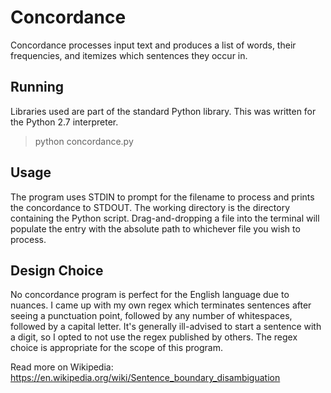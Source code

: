 # Concordance

Concordance processes input text and produces a list of words, their frequencies, and itemizes which sentences they occur in.

## Running

Libraries used are part of the standard Python library. This was written for the Python 2.7 interpreter.

> python concordance.py

## Usage

The program uses STDIN to prompt for the filename to process and prints the concordance to STDOUT. The working directory is the directory containing the Python script. Drag-and-dropping a file into the terminal will populate the entry with the absolute path to whichever file you wish to process.

## Design Choice

No concordance program is perfect for the English language due to nuances. I came up with my own regex which terminates sentences after seeing a punctuation point, followed by any number of whitespaces, followed by a capital letter. It's generally ill-advised to start a sentence with a digit, so I opted to not use the regex published by others. The regex choice is appropriate for the scope of this program.

Read more on Wikipedia: https://en.wikipedia.org/wiki/Sentence_boundary_disambiguation

